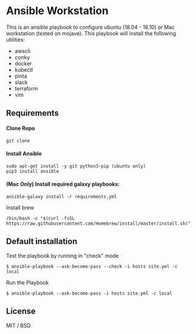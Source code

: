Ansible Workstation
=======================

This is an ansible playbook to configure ubuntu (18.04 - 18.10) or Mac workstation (tested on mojave).
This playbook will install the following utilities:

  - awscli                                                            
  - conky                                                             
  - docker                                                            
  - kubectl                                                           
  - pinta                                                             
  - slack                                                             
  - terraform                                                         
  - vim                                                               


Requirements
-----------

#### Clone Repo

```
git clone 
```

#### Install Ansible

```
sudo apt-get install -y git python3-pip (ubuntu only)
pip3 install ansible

```

#### (Mac Only) Install required galaxy playbooks:

```
ansible-galaxy install -r requirements.yml
```

Install brew

```
/bin/bash -c "$(curl -fsSL https://raw.githubusercontent.com/Homebrew/install/master/install.sh)"
```

Default installation
--------------------

Test the playbook by running in "check" mode

```
$ ansible-playbook --ask-become-pass --check -i hosts site.yml -c local
```

Run the Playbook


```
$ ansible-playbook --ask-become-pass -i hosts site.yml -c local
```

License
-------

MIT / BSD

